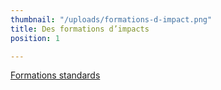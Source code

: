 ```yaml
---
thumbnail: "/uploads/formations-d-impact.png"
title: Des formations d’impacts
position: 1

---
```

<a class="button" href="/formations" target="_blank">Formations standards</a>